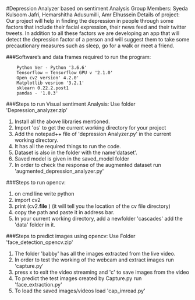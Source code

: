 #Depression Analyzer based on sentiment Analysis
Group Members: Syeda Kulsoom Jafri, Hemarshitha Adusumilli, Amr Elhussein
Details of project:
Our project will help in finding the depression in people through some factors that include their facial expression, their news feed and their twitter tweets. In addition to all these factors we are developing an app that will detect the depression factor of a person and will suggest them to take some precautionary measures such as sleep, go for a walk or meet a friend. 

###Software’s and data frames required to run the program:
```
	Python Ver - Python '3.6.6'
	Tensorflow – Tensorflow GPU v '2.1.0'
	Open cv2 version' 4.2.0'
	Matplotlib vesrion '3.2.1'
	sklearn 0.22.2.post1
	pandas - '1.0.3'
```
###Steps to run Visual sentiment Analysis:
Use folder 'Depression_analyzer.zip'
1. Install all the above libraries mentioned.
2. Import 'os' to get the current working directory for your project
3. Add the notepad++ file of 'depression Analyzer.py' in the current working directory.
4. It has all the required things to run the code.
5. Dataset is also in the folder with the name'dataset'.
6. Saved model is given in the saved_model folder
7. In order to check the response of the augmented dataset run 'augmented_depression_analyzer.py'


###Steps to run opencv:
1. on cmd line write python
2. import cv2
3. print (cv2.__file__ ) (it will tell you the location of the cv file directory)
4. copy the path and paste it in address bar.
5. In your current working directory, add a newfolder 'cascades' add the 'data' folder in it.

###Steps to predict images using opencv:
Use Folder 'face_detection_opencv.zip'
1. The folder 'babby' has all the images extracted from the live video.
2. In order to test the working of the webcam and extract images run 'capture.py'
3. press x to exit the video streaming and 'c' to save images from the video
4. To predict the test images created by Capture.py run 'face_extraction.py'
5. To load the saved images/videos load 'cap_imread.py'

